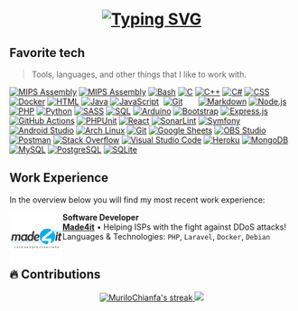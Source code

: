 <h1 align="center">
  <a href="https://git.io/typing-svg"><img src="https://readme-typing-svg.herokuapp.com/?font=Fira+Code&size=75&duration=1500&pause=600&color=0CE82B&background=000000EE&center=true&vCenter=true&multiline=true&width=1920&height=384&lines=Hello+there!;My+name+is+Murilo+Chianfa;Welcome+to+my+README" alt="Typing SVG" /></a>
</h1>

<h2 align="left">Favorite tech</h2>

> Tools, languages, and other things that I like to work with.

<p>
  <a href="https://github.com/search?q=user%3AMuriloChianfa+language%3Aphp"><img alt="MIPS Assembly" src="https://img.shields.io/badge/-Apache-D22128?style=flat&logo=apache&logoColor=fff"></a>
  <a href="https://github.com/search?q=user%3AMuriloChianfa+language%3Aassembly"><img alt="MIPS Assembly" src="https://custom-icon-badges.herokuapp.com/badge/Assembly-525252.svg?logo=asm-hex&logoColor=white"></a>
  <a href="https://github.com/search?q=user%3AMuriloChianfa+language%3Abash"><img alt="Bash" src="https://img.shields.io/badge/Bash-121011.svg?logo=gnu-bash&logoColor=white"></a>
  <a href="https://github.com/search?q=user%3AMuriloChianfa+language%3Ac"><img alt="C" src="https://custom-icon-badges.herokuapp.com/badge/C-03599C.svg?logo=c-in-hexagon&logoColor=white"></a>
  <a href="https://github.com/search?q=user%3AMuriloChianfa+language%3Acpp"><img alt="C++" src="https://custom-icon-badges.herokuapp.com/badge/C++-9C033A.svg?logo=cpp2&logoColor=white"></a>
  <a href="https://github.com/search?q=user%3AMuriloChianfa+language%3Acsharp"><img alt="C#" src="https://custom-icon-badges.herokuapp.com/badge/C%23-68217A.svg?logo=cs2&logoColor=white"></a>
  <a href="https://github.com/search?q=user%3AMuriloChianfa+language%3Acss"><img alt="CSS" src="https://img.shields.io/badge/CSS-1572B6.svg?logo=css3&logoColor=white"></a>
  <a href="https://github.com/search?q=user%3AMuriloChianfa+language%3Adocker"><img alt="Docker" src="https://img.shields.io/badge/-Docker-2496ED?style=flat&logo=docker&logoColor=fff"></a>
  <a href="https://github.com/search?q=user%3AMuriloChianfa+language%3Ahtml"><img alt="HTML" src="https://img.shields.io/badge/HTML-E34F26.svg?logo=html5&logoColor=white"></a>
  <a href="https://github.com/search?q=user%3AMuriloChianfa+language%3Ajava"><img alt="Java" src="https://custom-icon-badges.herokuapp.com/badge/Java-007396.svg?logo=java&logoColor=white"></a>
  <a href="https://github.com/search?q=user%3AMuriloChianfa+language%3Ajavascript"><img alt="JavaScript" src="https://img.shields.io/badge/JavaScript-F7DF1E.svg?logo=javascript&logoColor=black"></a>
  <a href="https://github.com/search?q=user%3AMuriloChianfa+language%3Aphp"><img alt="" src="https://img.shields.io/badge/-Laravel-FF2D20?style=flat&logo=laravel&logoColor=fff"></a>
  <a href="https://github.com/search?q=user%3AMuriloChianfa+language%3Aphp"><img alt="Git" src="https://img.shields.io/badge/-Git-F05032?style=flat&logo=git&logoColor=fff"></a>
  <a href="https://github.com/search?q=user%3AMuriloChianfa+language%3Aphp"><img alt="" src="https://img.shields.io/badge/-Ubuntu-E95420?style=flat&logo=ubuntu&logoColor=fff"></a>
  <a href="https://github.com/search?q=user%3AMuriloChianfa+language%3Aphp"><img alt="" src="https://img.shields.io/badge/-Composer-885630?style=flat&logo=composer&logoColor=fff"></a>
  <a href="https://github.com/search?q=user%3AMuriloChianfa+language%3Aphp"><img alt="" src="https://img.shields.io/badge/-Grafana-F46800?style=flat&logo=grafana&logoColor=fff"></a>
  <a href="https://github.com/search?q=user%3AMuriloChianfa+language%3Aphp"><img alt="" src="https://img.shields.io/badge/-Linux-000?style=flat&logo=linux&logoColor=fff"></a>
  <a href="https://github.com/search?q=user%3AMuriloChianfa+language%3Aphp"><img alt="" src="https://img.shields.io/badge/-Vim-019733?style=flat&logo=vim&logoColor=white"></a>
  <a href="https://github.com/search?q=user%3AMuriloChianfa+language%3Aphp"><img alt="" src="https://img.shields.io/badge/-cURL-073551?style=flat&&logo=curl&logoColor=ffffff"></a>
  <a href="https://github.com/search?q=user%3AMuriloChianfa+language%3Amarkdown"><img alt="Markdown" src="https://img.shields.io/badge/Markdown-000000.svg?logo=markdown&logoColor=white"></a>
  <a href="https://github.com/search?q=user%3AMuriloChianfa+language%3Ajavascript"><img alt="Node.js" src="https://img.shields.io/badge/Node.js-43853D.svg?logo=node.js&logoColor=white"></a>
  <a href="https://github.com/search?q=user%3AMuriloChianfa+language%3Aphp"><img alt="PHP" src="https://img.shields.io/badge/PHP-777BB4.svg?logo=php&logoColor=white"></a>
  <a href="https://github.com/search?q=user%3AMuriloChianfa+language%3Apython"><img alt="Python" src="https://img.shields.io/badge/Python-14354C.svg?logo=python&logoColor=white"></a>
  <a href="https://github.com/search?q=user%3AMuriloChianfa+language%3Asass"><img alt="SASS" src="https://img.shields.io/badge/Sass-hotpink.svg?logo=SASS&logoColor=white"></a>
  <a href="https://github.com/search?q=user%3AMuriloChianfa+language%3Asql"><img alt="SQL" src="https://custom-icon-badges.herokuapp.com/badge/SQL-025E8C.svg?logo=database&logoColor=white"></a>
  <a href="#"><img alt="Arduino" src="https://img.shields.io/badge/-Arduino-00979D?logo=Arduino&logoColor=white"></a>
  <a href="#"><img alt="Bootstrap" src="https://img.shields.io/badge/Bootstrap-7952B3.svg?logo=bootstrap&logoColor=white"></a>
  <a href="#"><img alt="Express.js" src="https://img.shields.io/badge/Express.js-404d59.svg?logo=express&logoColor=white"></a>
  <a href="#"><img alt="GitHub Actions" src="https://img.shields.io/badge/GitHub%20Actions-2671E5.svg?logo=github%20actions&logoColor=white"></a>
  <a href="#"><img alt="PHPUnit" src="https://custom-icon-badges.herokuapp.com/badge/PHPUnit-366488.svg?logo=test-tube&logoColor=white"></a>
  <a href="#"><img alt="React" src="https://img.shields.io/badge/React-20232a.svg?logo=react&logoColor=%2361DAFB"></a>
  <a href="#"><img alt="SonarLint" src="https://img.shields.io/badge/-SonarLint-CB2029?logo=sonarlint&logoColor=white"></a>
  <a href="#"><img alt="Symfony" src="https://img.shields.io/badge/Symfony-111111.svg?logo=symfony&logoColor=white"></a>
  <a href="#"><img alt="Android Studio" src="https://img.shields.io/badge/Android%20Studio-008678.svg?logo=android-studio&logoColor=white"></a>
  <a href="#"><img alt="Arch Linux" src="https://img.shields.io/badge/Arch%20Linux-1793D1.svg?logo=arch-linux&logoColor=white"></a>
  <a href="#"><img alt="Git" src="https://img.shields.io/badge/Git-F05033.svg?logo=git&logoColor=white"></a>
  <a href="#"><img alt="Google Sheets" src="https://img.shields.io/badge/Google%20Sheets-34A853.svg?logo=google%20sheets&logoColor=white"></a>
  <a href="#"><img alt="OBS Studio" src="https://img.shields.io/badge/-OBS%20Studio-302E31?logo=obs-studio&logoColor=white"></a>
  <a href="#"><img alt="Postman" src="https://img.shields.io/badge/Postman-FF6C37?logo=postman&logoColor=white"></a>
  <a href="#"><img alt="Stack Overflow" src="https://img.shields.io/badge/-Stack%20Overflow-FE7A16?logo=stack-overflow&logoColor=white"></a>
  <a href="#"><img alt="Visual Studio Code" src="https://img.shields.io/badge/Visual%20Studio%20Code-0078d7.svg?logo=visual-studio-code&logoColor=white"></a>
  <a href="#"><img alt="Heroku" src="https://img.shields.io/badge/Heroku-430098.svg?logo=heroku&logoColor=white"></a>
  <a href="#"><img alt="MongoDB" src ="https://img.shields.io/badge/MongoDB-4ea94b.svg?logo=mongodb&logoColor=white"></a>
  <a href="#"><img alt="MySQL" src="https://img.shields.io/badge/MySQL-00f.svg?logo=mysql&logoColor=white"></a>
  <a href="#"><img alt="PostgreSQL" src ="https://img.shields.io/badge/PostgreSQL-316192.svg?logo=postgresql&logoColor=white"></a>
  <a href="#"><img alt="SQLite" src ="https://img.shields.io/badge/SQLite-07405e.svg?logo=sqlite&logoColor=white"></a>
</p>

<h2 align="left">Work Experience</h2>

In the overview below you will find my most recent work experience:

[<img align="left" height="94px" width="94px" alt="Made4it" src="img/m4it.png"/>](https://www.made4it.com.br/)

**Software Developer** \
[**Made4it**](https://www.made4it.com.br/) • Helping ISPs with the fight against DDoS attacks! \
Languages & Technologies: `PHP`, `Laravel`, `Docker`, `Debian` \
<br/>

## 🔥 Contributions

<div align="center">
  <a href="https://github.com/MuriloChianfa">
    <img title="🔥 Get streak stats for your profile at git.io/streak-stats" alt="MuriloChianfa's streak" src="https://github-readme-streak-stats-seven-azure.vercel.app/?user=MuriloChianfa&theme=monokai-metallian&mode=weekly&border_radius=0&hide_border=true"/>
    <img height="195em" src="https://github-readme-stats-git-masterrstaa-rickstaa.vercel.app/api/top-langs/?username=MuriloChianfa&show_icons=true&theme=ayu-mirage&hide_border=true&border_radius=0&include_all_commits=true&count_private=true&include_all_commits=true&disable_animations=true&hide=css,javascript&langs_count=5"/>
  </a>
</div>
